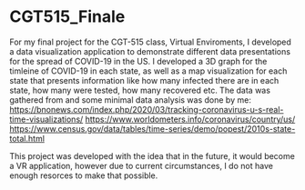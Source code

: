 # CGT515_Finale

For my final project for the CGT-515 class, Virtual Enviroments, I developed a data visualization application to demonstrate different data  presentations for the spread of COVID-19 in the US.
I developed a 3D graph for the timleine of COVID-19 in each state, as well as a map visualization for each state that presents information like how many infected there are in each state, how many were tested, how many recovered etc.
The data was gathered from and some minimal data analysis was done by me:
https://bnonews.com/index.php/2020/03/tracking-coronavirus-u-s-real-time-visualizations/
https://www.worldometers.info/coronavirus/country/us/
https://www.census.gov/data/tables/time-series/demo/popest/2010s-state-total.html

This project was developed with the idea that in the future, it would become a VR application, however due to current circumstances, I do not have enough resorces to make that possible.
